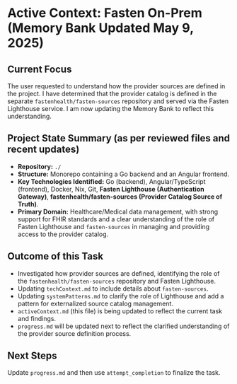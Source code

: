 # Active Context: Fasten On-Prem (Memory Bank Updated May 9, 2025)

## Current Focus
The user requested to understand how the provider sources are defined in the project. I have determined that the provider catalog is defined in the separate `fastenhealth/fasten-sources` repository and served via the Fasten Lighthouse service. I am now updating the Memory Bank to reflect this understanding.

## Project State Summary (as per reviewed files and recent updates)
*   **Repository:** `./`
*   **Structure:** Monorepo containing a Go backend and an Angular frontend.
*   **Key Technologies Identified:** Go (backend), Angular/TypeScript (frontend), Docker, Nix, Git, **Fasten Lighthouse (Authentication Gateway)**, **fastenhealth/fasten-sources (Provider Catalog Source of Truth)**.
*   **Primary Domain:** Healthcare/Medical data management, with strong support for FHIR standards and a clear understanding of the role of Fasten Lighthouse and `fasten-sources` in managing and providing access to the provider catalog.

## Outcome of this Task
*   Investigated how provider sources are defined, identifying the role of the `fastenhealth/fasten-sources` repository and Fasten Lighthouse.
*   Updating `techContext.md` to include details about `fasten-sources`.
*   Updating `systemPatterns.md` to clarify the role of Lighthouse and add a pattern for externalized source catalog management.
*   `activeContext.md` (this file) is being updated to reflect the current task and findings.
*   `progress.md` will be updated next to reflect the clarified understanding of the provider source definition process.

## Next Steps
Update `progress.md` and then use `attempt_completion` to finalize the task.
